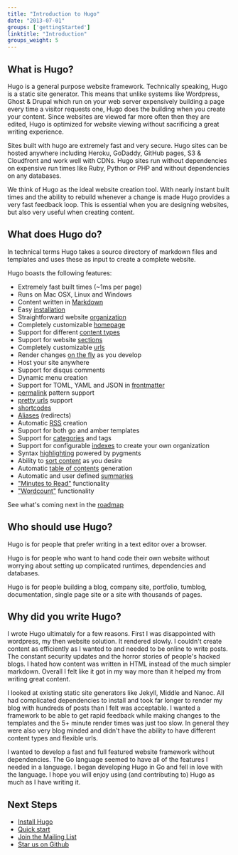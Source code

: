 ```yaml
---
title: "Introduction to Hugo"
date: "2013-07-01"
groups: ['gettingStarted']
linktitle: "Introduction"
groups_weight: 5
---
```


## What is Hugo?

Hugo is a general purpose website framework. Technically speaking, Hugo is
a static site generator. This means that unlike systems like Wordpress,
Ghost & Drupal which run on your web server expensively building a page
every time a visitor requests one, Hugo does the building when you create
your content. Since websites are viewed far more often then they are
edited, Hugo is optimized for website viewing without sacrificing a great
writing experience. 

Sites built with hugo are extremely fast and very secure. Hugo sites can
be hosted anywhere including Heroku, GoDaddy, GitHub pages, S3
& Cloudfront and work well with CDNs. Hugo sites run without dependencies
on expensive run times like Ruby, Python or PHP and without dependencies
on any databases.

We think of Hugo as the ideal website creation tool. With nearly instant
built times and the ability to rebuild whenever a change is made Hugo
provides a very fast feedback loop. This is essential when you are
designing websites, but also very useful when creating content. 

## What does Hugo do?

In technical terms Hugo takes a source directory of markdown files and
templates and uses these as input to create a complete website. 

Hugo boasts the following features:

  * Extremely fast built times (~1ms per page)
  * Runs on Mac OSX, Linux and Windows 
  * Content written in [Markdown](/content/example)
  * Easy [installation](/overview/installing)
  * Straightforward website [organization](/content/organization)
  * Completely customizable [homepage](/layout/homepage)
  * Support for different [content types](/content/types)
  * Support for website [sections](/content/sections)
  * Completely customizable [urls](/extras/urls)  
  * Render changes [on the fly](/overview/usage) as you develop
  * Host your site anywhere
  * Support for disqus comments
  * Dynamic menu creation
  * Support for TOML, YAML and JSON in [frontmatter](/content/front-matter)
  * [permalink](/extras/permalinks) pattern support
  * [pretty urls](/extras/urls) support
  * [shortcodes](/extras/shortcodes)
  * [Aliases](/extras/aliases) (redirects)
  * Automatic [RSS](/layout/rss) creation 
  * Support for both go and amber templates
  * Support for [categories](/indexes/category) and tags
  * Support for configurable [indexes](/indexes/overview) to create your own organization
  * Syntax [highlighting](/extras/highlighting) powered by pygments
  * Ability to [sort content](/content/ordering) as you desire
  * Automatic [table of contents](/extras/toc) generation
  * Automatic and user defined [summaries](/content/summaries)
  * ["Minutes to Read"](/layout/variables) functionality
  * ["Wordcount"](/layout/variables) functionality

See what's coming next in the [roadmap](/meta/roadmap)

## Who should use Hugo?

Hugo is for people that prefer writing in a text editor over
a browser.  

Hugo is for people who want to hand code their own website without
worrying about setting up complicated runtimes, dependencies and
databases. 

Hugo is for people building a blog, company site, portfolio, tumblog,
documentation, single page site or a site with thousands of
pages. 

## Why did you write Hugo?

I wrote Hugo ultimately for a few reasons. First I was disappointed with
wordpress, my then website solution. It rendered slowly. I couldn't create
content as efficiently as I wanted to and needed to be online to write
posts. The constant security updates and the horror stories of people's
hacked blogs. I hated how content was written in HTML instead of the much
simpler markdown. Overall I felt like it got in my way more than it helped
my from writing great content.

I looked at existing static site generators like Jekyll, Middle and Nanoc.
All had complicated dependencies to install and took far longer to render
my blog with hundreds of posts than I felt was acceptable. I wanted
a framework to be able to get rapid feedback while making changes to the
templates and the 5+ minute render times was just too slow. In general
they were also very blog minded and didn't have the ability to have
different content types and flexible urls.

I wanted to develop a fast and full featured website framework without
dependencies. The Go language seemed to have all of the features I needed
in a language. I began developing Hugo in Go and fell in love with the
language. I hope you will enjoy using (and contributing to) Hugo as much
as I have writing it.

## Next Steps


 * [Install Hugo](/overview/installing)
 * [Quick start](/overview/quickstart)
 * [Join the Mailing List](/community/mailing-list)
 * [Star us on Github](http://github.com/spf13/hugo)
